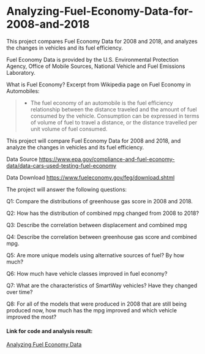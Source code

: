 # Analyzing-Fuel-Economy-Data-for-2008-and-2018

This project compares Fuel Economy Data for 2008 and 2018, and analyzes the changes in vehicles and its fuel efficiency.

Fuel Economy Data is provided by the U.S. Environmental Protection Agency, Office of Mobile Sources, National Vehicle and Fuel Emissions Laboratory.

What is Fuel Economy? Excerpt from Wikipedia page on Fuel Economy in Automobiles:
>- The fuel economy of an automobile is the fuel efficiency relationship between the distance traveled and the amount of fuel consumed by the vehicle. Consumption can be expressed in terms of volume of fuel to travel a distance, or the distance travelled per unit volume of fuel consumed.

This project will compare Fuel Economy Data for 2008 and 2018, and analyze the changes in vehicles and its fuel efficiency.

Data Source
https://www.epa.gov/compliance-and-fuel-economy-data/data-cars-used-testing-fuel-economy

Data Download
https://www.fueleconomy.gov/feg/download.shtml

The project will answer the following questions:

Q1: Compare the distributions of greenhouse gas score in 2008 and 2018.

Q2: How has the distribution of combined mpg changed from 2008 to 2018?

Q3: Describe the correlation between displacement and combined mpg

Q4: Describe the correlation between greenhouse gas score and combined mpg.

Q5: Are more unique models using alternative sources of fuel? By how much?

Q6: How much have vehicle classes improved in fuel economy?

Q7: What are the characteristics of SmartWay vehicles? Have they changed over time?

Q8: For all of the models that were produced in 2008 that are still being produced now, how much has the mpg improved and which vehicle improved the most?

#### Link for code and analysis result: 
<a href="https://nbviewer.jupyter.org/github/lutang123/Analyzing-Fuel-Economy-Data-for-2008-and-2018/blob/master/Analyzing%20Fuel%20Economy%20Data%20for%202008%20and%202018%20.ipynb">Analyzing Fuel Economy Data</a>
